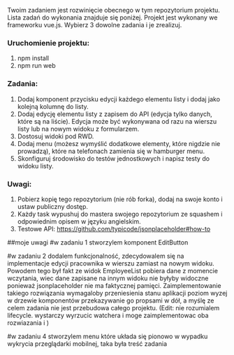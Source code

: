 Twoim zadaniem jest rozwinięcie obecnego w tym repozytorium projektu. Lista zadań do wykonania znajduje się poniżej.
Projekt jest wykonany we frameworku vue.js.
Wybierz 3 dowolne zadania i je zrealizuj.

### Uruchomienie projektu:
1. npm install
1. npm run web

### Zadania:
1. Dodaj komponent przycisku edycji każdego elementu listy i dodaj jako kolejną kolumnę do listy.
1. Dodaj edycję elementu listy z zapisem do API (edycja tylko danych, które są na liście). Edycja może być wykonywana od razu na wierszu listy lub na nowym widoku z formularzem.
1. Dostosuj widoki pod RWD.
1. Dodaj menu (możesz wymyślić dodatkowe elementy, które nigdzie nie prowadzą), które na telefonach zamienia się w hamburger menu.
1. Skonfiguruj środowisko do testów jednostkowych i napisz testy do widoku listy.

### Uwagi:
1. Pobierz kopię tego repozytorium (nie rób forka), dodaj na swoje konto i ustaw publiczny dostęp.
1. Każdy task wypushuj do mastera swojego repozytorium ze squashem i odpowiednim opisem w języku angielskim.
1. Testowe API: https://github.com/typicode/jsonplaceholder#how-to



##moje uwagi
#w zadaniu 1 stworzylem komponent EditButton

#w zadaniu 2 dodalem funkcjonalność, zdecydowalem się na implementacje edycji pracownika w wierszu zamiast na nowym widoku.
Powodem tego był fakt ze widok EmployeeList pobiera dane z momencie wczytania, wiec dane zapisane na innym widoku nie byłyby widoczne ponieważ jsonplaceholder nie ma faktycznej pamięci. Zaimplementowanie takiego rozwiązania wymagaloby przeniesienia 
stanu aplikacji poziom wyzej w drzewie komponentów przekazywanie go propsami w dół, a myślę ze celem zadania nie jest przebudowa całego projektu.
(Edit: nie rozumialem lifecycle. wystarczy wyrzucic watchera i moge zaimplementowac oba rozwiazania i )

#w zadaniu 4 stworzylem menu które układa się pionowo w wypadku wykrycia przeglądarki mobilnej, taka była treść zadania